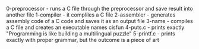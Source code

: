 0-preprocessor - runs a C file through the preprocessor and save result into another file
1-compiler - it compliles a C file
2-assembler - generates assembly code of a C code and saves it as an output file
3-name - compiles a C file and creates an executable names cisfun
4-puts.c - prints exactly "Programming is like building a multilingual puzzle"
5-printf.c - prints exactly with proper grammar, but the outcome is a piece of art
